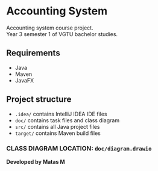 # Accounting System

Accounting system course project.<br>
Year 3 semester 1 of VGTU bachelor studies.

## Requirements
- Java
- Maven
- JavaFX

## Project structure
- <code>.idea/</code> contains IntelliJ IDEA IDE files
- <code>doc/</code> contains task files and class diagram
- <code>src/</code> contains all Java project files
- <code>target/</code> contains Maven build files

### CLASS DIAGRAM LOCATION: <code>doc/diagram.drawio</code>

<b>Developed by Matas M</b>
